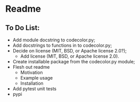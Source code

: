 # Readme


## To Do List:

* Add module docstring to codecolor.py;
* Add docstrings to functions in to codecolor.py;
* Decide on license (MIT, BSD, or Apache license 2.0?);
	* Add license (MIT, BSD, or Apache license 2.0).
* Create installable package from the codecolor.py module;
* Flesh out readme
	* Motivation
	* Example usage
	* Installation
* Add pytest unit tests
* pypi
